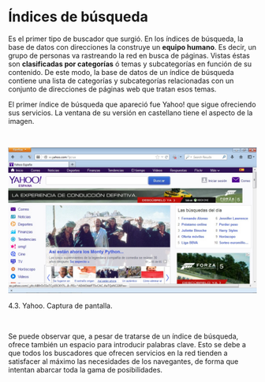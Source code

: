 
# Índices de búsqueda

Es el primer tipo de buscador que surgió. En los índices de búsqueda, la base de datos con direcciones la construye un **equipo humano**. Es decir, un grupo de personas va rastreando la red en busca de páginas. Vistas éstas son **clasificadas por categorías** ó temas y subcategorías en función de su contenido. De este modo, la base de datos de un índice de búsqueda contiene una lista de categorías y subcategorías relacionadas con un conjunto de direcciones de páginas web que tratan esos temas.

El primer índice de búsqueda que apareció fue Yahoo! que sigue ofreciendo sus servicios. La ventana de su versión en castellano tiene el aspecto de la imagen.

 


![](img/yahoo.jpg)

 4.3. Yahoo. Captura de pantalla.

 

Se puede observar que, a pesar de tratarse de un índice de búsqueda, ofrece también un espacio para introducir palabras clave. Esto se debe a que todos los buscadores que ofrecen servicios en la red tienden a satisfacer al máximo las necesidades de los navegantes, de forma que intentan abarcar toda la gama de posibilidades.

